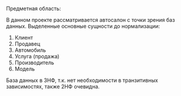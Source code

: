  Предметная область:

В данном проекте рассматривается автосалон с точки зрения баз данных.
Выделенные основные сущности до нормализации:
1.	Клиент
2.	Продавец
3.	Автомобиль
4.	Услуга (продажа)
5.	Производитель
6.	Модель

База данных в 3НФ, т.к. нет необходимости в транзитивных зависимостях, также 2НФ очевидна.

